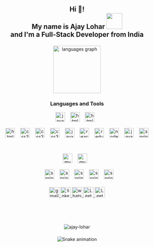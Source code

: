<h2 align="center">Hi 👋! </br> My name is Ajay Lohar <img src="https://media.giphy.com/media/QTfX9Ejfra3ZmNxh6B/source.gif" width="50"></br> and  I'm a  Full-Stack Developer from India </h2>

###

<div align="center">
  <img src="https://github-readme-stats.vercel.app/api/top-langs?username=ajay-lohar&locale=en&hide_title=false&layout=compact&card_width=320&langs_count=5&theme=dracula&hide_border=false&order=2" height="150" alt="languages graph"  />
</div>

###

<div align="center">
  <h3>Languages and Tools</h3>
  
   <img src="https://cdn.jsdelivr.net/gh/devicons/devicon/icons/java/java-original.svg" height="30" alt="java logo"  />
  <img width="9" />

  <img src="https://cdn.jsdelivr.net/gh/devicons/devicon/icons/php/php-original.svg" height="30" alt="html5 logo"  />
  <img width="9" />
  <img src="https://cdn.worldvectorlogo.com/logos/python-5.svg" height="30" alt="html5 logo"  />
  <img width="9" />
  </br></br>
  <img src="https://cdn.jsdelivr.net/gh/devicons/devicon/icons/html5/html5-original.svg" height="30" alt="html5 logo"  />
  <img width="9" />
  <img src="https://cdn.jsdelivr.net/gh/devicons/devicon/icons/css3/css3-original.svg" height="30" alt="css3 logo"  />
  <img width="9" />

   <img src="https://upload.wikimedia.org/wikipedia/commons/b/b2/Bootstrap_logo.svg" height="30" alt="css3 logo"  />
  <img width="9" />
   <img src="https://icon.icepanel.io/Technology/svg/Tailwind-CSS.svg" height="30" alt="css3 logo"  />
  <img width="9" />
  <img src="https://cdn.jsdelivr.net/gh/devicons/devicon/icons/javascript/javascript-original.svg" height="30" alt="javascript logo"  />
  <img width="9" />
  <img src="https://cdn.jsdelivr.net/gh/devicons/devicon/icons/react/react-original.svg" height="30" alt="react logo"  />
  <img width="9" />
  <img src="https://cdn.jsdelivr.net/gh/devicons/devicon/icons/redux/redux-original.svg" height="30" alt="redux logo"  />
  <img width="9" />
  <img src="https://cdn.jsdelivr.net/gh/devicons/devicon/icons/nodejs/nodejs-original.svg" height="30" alt="nodejs logo"  />
  <img width="9" />
 
  
  <img src="https://vectorwiki.com/images/gPR02__hibernate.svg" height="30" alt="java logo"  />
  <img width="9" />
 
  <img src="https://cdn.jsdelivr.net/gh/devicons/devicon/icons/spring/spring-original.svg" height="30" alt="spring logo"  />

  
 </br></br>
  <img src="https://cdn.jsdelivr.net/gh/devicons/devicon/icons/mysql/mysql-original.svg" height="30" alt="mysql logo"  />
  <img width="9" />
   <img src="https://www.svgviewer.dev/static-svgs/34566/mongodb.svg" height="30" alt="mysql logo"  />
  <img width="9" />
 </br></br>
  <img width="9" />
  <img src="https://upload.wikimedia.org/wikipedia/commons/9/9a/Visual_Studio_Code_1.35_icon.svg" height="30" alt="spring logo"  />
   <img width="9" />
  <img src="https://upload.wikimedia.org/wikipedia/commons/9/9c/IntelliJ_IDEA_Icon.svg" height="30" alt="spring logo"  />
   <img width="9" />
   <img src="https://icon.icepanel.io/Technology/svg/Vite.js.svg" height="30" alt="spring logo"  />
   <img width="9" />
  <img src="https://icon.icepanel.io/Technology/svg/DBeaver.svg" height="30" alt="spring logo"  />
   <img width="9" />
  <img src="https://www.svgviewer.dev/static-svgs/14366/postman-icon.svg" height="30" alt="spring logo"  />
 
</div>

###

<div align="center">
  <a href="mailto:loharajay998@gmail.com" target="_blank">
    <img src="https://img.shields.io/static/v1?message=Gmail&logo=gmail&label=&color=D14836&logoColor=white&labelColor=&style=for-the-badge" height="32" alt="gmail logo"  />
  </a>
  <a href="https://www.linkedin.com/in/ajaylohar/" target="_blank">
    <img src="https://img.shields.io/static/v1?message=LinkedIn&logo=LinkedIn&label=&color=0077B5&logoColor=white&labelColor=&style=for-the-badge" height="32" alt="linkedin logo"  />
  </a>
  <a href="https://wa.me/7798832017" target="_blank">
    <img src="https://img.shields.io/static/v1?message=Whatsapp&logo=whatsapp&label=&color=25D366&logoColor=white&labelColor=&style=for-the-badge" height="32" alt="whatsapp logo"  />
  </a>
  <a href="https://leetcode.com/u/Ajay-Lohar" target="_blank">
    <img src="https://img.shields.io/static/v1?message=Leetcode&logo=Leetcode&label=&color=8A8A8A&logoColor=white&labelColor=&style=for-the-badge" height="32" alt="Leetcode logo"  />
  </a>
  <a href="https://x.com/lohar_ajay28271" target="_blank">
    <img src="https://img.shields.io/static/v1?message=Twitter&logo=X&label=&color=black&logoColor=Black&labelColor=&style=for-the-badge" height="32" alt="Leetcode logo"  />
  </a>
  
</div>
</br></br></br></br>
<p align="center"> <img src="https://komarev.com/ghpvc/?username=ajay-lohar&label=Profile%20views&color=0e75b6&style=flat" alt="ajay-lohar" /> </p>


###




<center><img src="https://profile-readme-generator.com/assets/snake.svg" alt="Snake animation" /></center>

